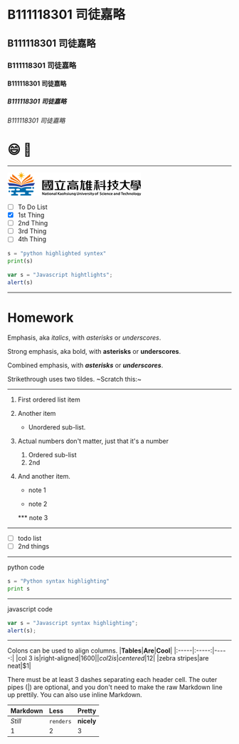 # B111118301 司徒嘉略
## B111118301 司徒嘉略
### B111118301 司徒嘉略
#### B111118301 司徒嘉略
##### B111118301 司徒嘉略
###### B111118301 司徒嘉略

# :smile: :bicyclist:

---

![NKUST](logo.png "NKUST")

- [ ] To Do List
- [x] 1st Thing
- [ ] 2nd Thing
- [ ] 3rd Thing
- [ ] 4th Thing

```python
s = "python highlighted syntex"
print(s)
```

```js
var s = "Javascript hightlights";
alert(s)
```
---
# Homework

Emphasis, aka *italics*, with *asterisks* or *underscores*.

Strong emphasis, aka bold, with **asterisks** or **underscores**.

Combined emphasis, with ***asterisks*** or ***underscores***.

Strikethrough uses two tildes. ~Scratch this:~

---

1. First ordered list item
2. Another item

   * Unordered sub-list.
   
3. Actual numbers don't matter, just that it's a number

   1. Ordered sub-list
   2. 2nd

5. And another item.
   
   * note 1
   
   * note 2
   
   *** note 3

---

   - [ ] todo list
   - [ ] 2nd things

---
python code
```python
s = "Python syntax highlighting"
print s
```
---
javascript code
```js
var s = "Javascript syntax highlighting";
alert(s);
```
---
Colons can be used to align columns.
|**Tables**|**Are**|**Cool**|
|:-----|:-----:|-----:|
|col 3 is|right-aligned|$1600|
|col 2 is|centered|$12|
|zebra stripes|are neat|$1|

There must be at least 3 dashes separating each header cell.
The outer pipes (|) are optional, and you don't need to make the
raw Markdown line up prettily. You can also use inline Markdown.

|**Markdown**|**Less**|**Pretty**|
|:-----|:-----|:-----|
|*Still*|`renders`|**nicely**|
|1|2|3|


   
